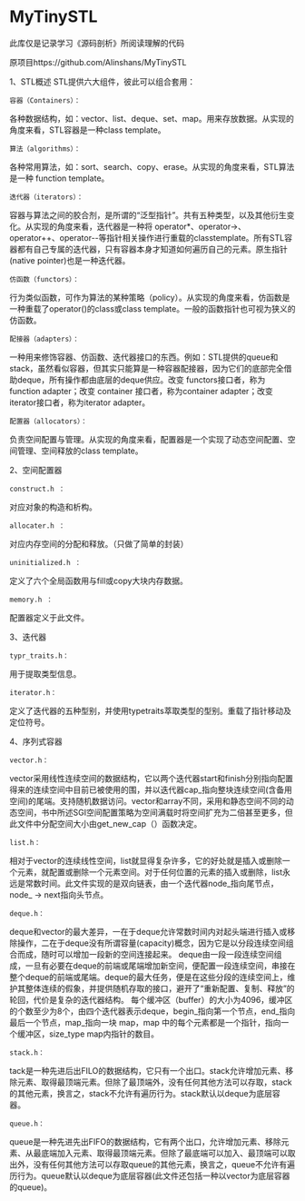 # MyTinySTL
此库仅是记录学习《源码剖析》所阅读理解的代码 


原项目https://github.com/Alinshans/MyTinySTL


1、STL概述
STL提供六大组件，彼此可以组合套用：

	容器（Containers）：
各种数据结构，如：vector、list、deque、set、map。用来存放数据。从实现的角度来看，STL容器是一种class template。

	算法（algorithms）：
各种常用算法，如：sort、search、copy、erase。从实现的角度来看，STL算法是一种 function template。

	迭代器（iterators）：
容器与算法之间的胶合剂，是所谓的“泛型指针”。共有五种类型，以及其他衍生变化。从实现的角度来看，迭代器是一种将 operator*、operator->、operator++、operator--等指针相关操作进行重载的classtemplate。所有STL容器都有自己专属的迭代器，只有容器本身才知道如何遍历自己的元素。原生指针(native pointer)也是一种迭代器。

	仿函数（functors）：
行为类似函数，可作为算法的某种策略（policy）。从实现的角度来看，仿函数是一种重载了operator()的class或class template。一般的函数指针也可视为狭义的仿函数。

	配接器（adapters）：
一种用来修饰容器、仿函数、迭代器接口的东西。例如：STL提供的queue和stack，虽然看似容器，但其实只能算是一种容器配接器，因为它们的底部完全借助deque，所有操作都由底层的deque供应。改变 functors接口者，称为function adapter；改变 container 接口者，称为container adapter；改变iterator接口者，称为iterator adapter。

	配置器（allocators）：
负责空间配置与管理。从实现的角度来看，配置器是一个实现了动态空间配置、空间管理、空间释放的class template。

2、空间配置器

	construct.h ：
对应对象的构造和析构。

	allocater.h ：
对应内存空间的分配和释放。（只做了简单的封装）

	uninitialized.h ：
定义了六个全局函数用与fill或copy大块内存数据。

	memory.h ：
配置器定义于此文件。

3、迭代器

	typr_traits.h：
用于提取类型信息。

	iterator.h：
定义了迭代器的五种型别，并使用typetraits萃取类型的型别。重载了指针移动及定位符号。

4、序列式容器

	vector.h：
vector采用线性连续空间的数据结构，它以两个迭代器start和finish分别指向配置得来的连续空间中目前已被使用的围，并以迭代器cap_指向整块连续空间(含备用空间)的尾端。支持随机数据访问。vector和array不同，采用和静态空间不同的动态空间，书中所述SGI空间配置策略为空间满载时将空间扩充为二倍甚至更多，但此文件中分配空间大小由get_new_cap（）函数决定。

	list.h：
相对于vector的连续线性空间，list就显得复杂许多，它的好处就是插入或删除一个元素，就配置或删除一个元素空间。对于任何位置的元素的插入或删除，list永远是常数时间。此文件实现的是双向链表，由一个迭代器node_指向尾节点，node_ -> next指向头节点。
  
	deque.h：
deque和vector的最大差异，一在于deque允许常数时间内对起头端进行插入或移除操作，二在于deque没有所谓容量(capacity)概念，因为它是以分段连续空间组合而成，随时可以增加一段新的空间连接起来。
deque由一段一段连续空间组成，一旦有必要在deque的前端或尾端增加新空间，便配置一段连续空间，串接在整个deque的前端或尾端。deque的最大任务，便是在这些分段的连续空间上，维护其整体连续的假象，并提供随机存取的接口，避开了“重新配置、复制、释放”的轮回，代价是复杂的迭代器结构。
每个缓冲区（buffer）的大小为4096，缓冲区的个数至少为8个，由四个迭代器表示deque，begin_指向第一个节点，end_指向最后一个节点，map_指向一块 map，map 中的每个元素都是一个指针，指向一个缓冲区，size_type map内指针的数目。
	
	stack.h：
tack是一种先进后出FILO的数据结构，它只有一个出口。stack允许增加元素、移除元素、取得最顶端元素。但除了最顶端外，没有任何其他方法可以存取，stack的其他元素，换言之，stack不允许有遍历行为。stack默认以deque为底层容器。
	
	queue.h：
queue是一种先进先出FIFO的数据结构，它有两个出口，允许增加元素、移除元素、从最底端加入元素、取得最顶端元素。但除了最底端可以加入、最顶端可以取出外，没有任何其他方法可以存取queue的其他元素，换言之，queue不允许有遍历行为。queue默认以deque为底层容器(此文件还包括一种以vector为底层容器的queue)。
	
	
	
	
	
	